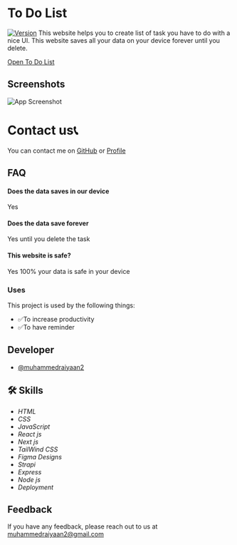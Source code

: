 # To Do List
[![Version](https://img.shields.io/badge/version-1.0-green)](https://github.com/tterb/atomic-design-ui/blob/master/LICENSEs)
This website helps you to create list of task you have to do with a nice UI. This website saves all your data on your device forever until you delete. 

[Open To Do List](https://muhammedraiyaan2.github.io/To-Do-List/)

## Screenshots

![App Screenshot](https://muhammedraiyaan2.github.io/Server/Screenshot%20(1).png)
# Contact us📞
You can contact me on [GitHub](https://github.com/muhammedraiyaan2) or [Profile](https://muhammedraiyaan2.github.io/Profile/)
## FAQ

#### Does the data saves in our device

Yes

#### Does the data save forever

Yes until you delete the task

#### This website is safe?

Yes 100% your data is safe in your device

### Uses
This project is used by the following things:

- ✅To increase productivity
- ✅To have reminder

## Developer

- [@muhammedraiyaan2](https://github.com/muhammedraiyaan2)

## 🛠 Skills
- *HTML*
- *CSS*
- *JavaScript*
- *React js*
- *Next js*
- *TailWind CSS*
- *Figma Designs*
- *Strapi*
- *Express*
- *Node js*
- *Deployment*
## Feedback

If you have any feedback, please reach out to us at muhammedraiyaan2@gmail.com


